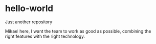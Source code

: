 # hello-world
Just another repository

Mikael here, I want the team to work as good as possible, combining the right features with the right technology.
